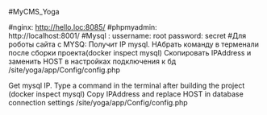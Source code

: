 #MyCMS_Yoga

#nginx:
    http://hello.loc:8085/
#phpmyadmin:  
    http://localhost:8001/
#Mysql :
        ussername: root
        password: secret
#Для роботы сайта с MYSQ:
     Получит IP mysql. НАбрать команду в терменали после сборки проекта(docker inspect mysql)
    Скопировать IPAddress и заменить HOST в настройках подключения к бд /site/yoga/app/Config/config.php

Get mysql IP. Type a command in the terminal after building the project (docker inspect mysql)
Copy IPAddress and replace HOST in database connection settings /site/yoga/app/Config/config.php
   